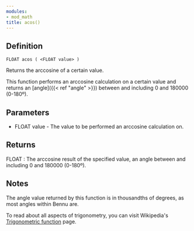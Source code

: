 ```yaml
---
modules:
- mod_math
title: acos()
---
```


## Definition

    FLOAT acos ( <FLOAT value> )

Returns the arccosine of a certain value.

This function performs an arccosine calculation on a certain value and returns an [angle]({{< ref "angle" >}}) between and including 0 and 180000 (0-180º).

## Parameters

- FLOAT value - The value to be performed an arccosine calculation on.

## Returns

FLOAT : The arccosine result of the specified value, an angle between and including 0 and 180000 (0-180º).

## Notes

The angle value returned by this function is in thousandths of degrees, as most angles within Bennu are.

To read about all aspects of trigonometry, you can visit Wikipedia's [Trigonometric function](https://en.wikipedia.org/wiki/Trigonometric_functions) page.
